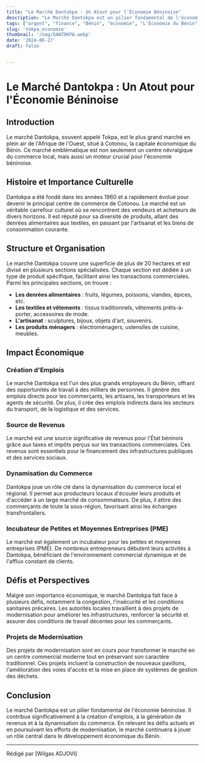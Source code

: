 ```yaml
---
title: "Le Marché Dantokpa : Un Atout pour l'Économie Béninoise"
description: "Le Marché Dantokpa est un pilier fondamental de l'économie béninoise. Il contribue significativement à la création d'emplois, à la génération de revenus "
tags: ["argent", "finance", "Bénin", "économie", "L'Économie du Bénin", "marché", "tokpa", "dantokpa", "le plus grand marché du bénin", "commerce"]
slug: 'tokpa_economie'
thumbnail: '/img/DANTOKPA.webp'
date: '2024-06-27'
draft: false


---
```




# Le Marché Dantokpa : Un Atout pour l'Économie Béninoise

## Introduction

Le marché Dantokpa, souvent appelé Tokpa, est le plus grand marché en plein air de l'Afrique de l'Ouest, situé à Cotonou, la capitale économique du Bénin. Ce marché emblématique est non seulement un centre névralgique du commerce local, mais aussi un moteur crucial pour l'économie béninoise.

## Histoire et Importance Culturelle

Dantokpa a été fondé dans les années 1960 et a rapidement évolué pour devenir le principal centre de commerce de Cotonou. Le marché est un véritable carrefour culturel où se rencontrent des vendeurs et acheteurs de divers horizons. Il est réputé pour sa diversité de produits, allant des denrées alimentaires aux textiles, en passant par l'artisanat et les biens de consommation courante.

## Structure et Organisation

Le marché Dantokpa couvre une superficie de plus de 20 hectares et est divisé en plusieurs sections spécialisées. Chaque section est dédiée à un type de produit spécifique, facilitant ainsi les transactions commerciales. Parmi les principales sections, on trouve :

- **Les denrées alimentaires** : fruits, légumes, poissons, viandes, épices, etc.
- **Les textiles et vêtements** : tissus traditionnels, vêtements prêts-à-porter, accessoires de mode.
- **L'artisanat** : sculptures, bijoux, objets d'art, souvenirs.
- **Les produits ménagers** : électroménagers, ustensiles de cuisine, meubles.

## Impact Économique

### Création d'Emplois

Le marché Dantokpa est l'un des plus grands employeurs du Bénin, offrant des opportunités de travail à des milliers de personnes. Il génère des emplois directs pour les commerçants, les artisans, les transporteurs et les agents de sécurité. De plus, il crée des emplois indirects dans les secteurs du transport, de la logistique et des services.

### Source de Revenus

Le marché est une source significative de revenus pour l'État béninois grâce aux taxes et impôts perçus sur les transactions commerciales. Ces revenus sont essentiels pour le financement des infrastructures publiques et des services sociaux.

### Dynamisation du Commerce

Dantokpa joue un rôle clé dans la dynamisation du commerce local et régional. Il permet aux producteurs locaux d'écouler leurs produits et d'accéder à un large marché de consommateurs. De plus, il attire des commerçants de toute la sous-région, favorisant ainsi les échanges transfrontaliers.

### Incubateur de Petites et Moyennes Entreprises (PME)

Le marché est également un incubateur pour les petites et moyennes entreprises (PME). De nombreux entrepreneurs débutent leurs activités à Dantokpa, bénéficiant de l'environnement commercial dynamique et de l'afflux constant de clients.



## Défis et Perspectives

Malgré son importance économique, le marché Dantokpa fait face à plusieurs défis, notamment la congestion, l'insécurité et les conditions sanitaires précaires. Les autorités locales travaillent à des projets de modernisation pour améliorer les infrastructures, renforcer la sécurité et assurer des conditions de travail décentes pour les commerçants.

### Projets de Modernisation

Des projets de modernisation sont en cours pour transformer le marché en un centre commercial moderne tout en préservant son caractère traditionnel. Ces projets incluent la construction de nouveaux pavillons, l'amélioration des voies d'accès et la mise en place de systèmes de gestion des déchets.

## Conclusion

Le marché Dantokpa est un pilier fondamental de l'économie béninoise. Il contribue significativement à la création d'emplois, à la génération de revenus et à la dynamisation du commerce. En relevant les défis actuels et en poursuivant les efforts de modernisation, le marché continuera à jouer un rôle central dans le développement économique du Bénin.

---
Rédigé par [Wilgas ADJOVI]

